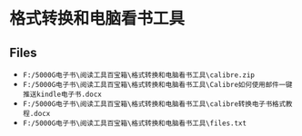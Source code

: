 # 格式转换和电脑看书工具

## Files

- `F:/5000G电子书\阅读工具百宝箱\格式转换和电脑看书工具\calibre.zip`
- `F:/5000G电子书\阅读工具百宝箱\格式转换和电脑看书工具\Calibre如何使用邮件一键推送kindle电子书.docx`
- `F:/5000G电子书\阅读工具百宝箱\格式转换和电脑看书工具\calibre转换电子书格式教程.docx`
- `F:/5000G电子书\阅读工具百宝箱\格式转换和电脑看书工具\files.txt`
